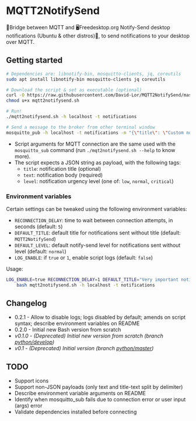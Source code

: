 # MQTT2NotifySend

🌉Bridge between MQTT and 🖥️Freedesktop.org Notify-Send desktop notifications (Ubuntu &amp; other distros)🐧, to send notifications to your desktop over MQTT.

## Getting started

```bash
# Dependencies are: libnotify-bin, mosquitto-clients, jq, coreutils
sudo apt install libnotify-bin mosquitto-clients jq coreutils

# Download the script & set as executable (optional)
curl -O https://raw.githubusercontent.com/David-Lor/MQTT2NotifySend/master/mqtt2notifysend.sh
chmod u+x mqtt2notifysend.sh

# Run!
./mqtt2notifysend.sh -h localhost -t notifications

# Send a message to the broker from other terminal window
mosquitto_pub -h localhost -t notifications -m "{\"title\": \"Custom notification\", \"text\": \"Hello world\"}"
```

- Script arguments for MQTT connection are the same used with the `mosquitto_sub` command (run `./mqt2notifysend.sh --help` to know more).
- The script expects a JSON string as payload, with the following tags:
    - `title`: notification title (optional)
    - `text`: notification body (required)
    - `level`: notification urgency level (one of: `low`, `normal`, `critical`)

### Environment variables

Certain settings can be tweaked using the following environment variables:

- `RECONNECTION_DELAY`: time to wait between connection attempts, in seconds (default: `5`)
- `DEFAULT_TITLE`: default title for notifications sent without title (default: `MQTT2NotifySend`)
- `DEFAULT_LEVEL`: default notify-send level for notifications sent without level (default: `normal`)
- `LOG_ENABLE`: if `true` or `1`, enable script logs (default: `false`)

Usage:

```bash
LOG_ENABLE=true RECONNECTION_DELAY=1 DEFAULT_TITLE="Very important notification" DEFAULT_LEVEL=critical \
    bash mqtt2notifysend.sh -h localhost -t notifications
```

## Changelog

- 0.2.1 - Allow to disable logs; logs disabled by default; amends on script syntax; describe environment variables on README
- 0.2.0 - Initial new Bash version from scratch
- _v0.1.0 - (Deprecated) Initial new version from scratch (branch [python/develop](https://github.com/David-Lor/MQTT2NotifySend/tree/python/develop))_
- _v0.1 - (Deprecated) Initial version (branch [python/master](https://github.com/David-Lor/MQTT2NotifySend/tree/python/master))_

## TODO

- Support icons
- Support non-JSON payloads (only text and title-text split by delimiter)
- Describe environment variable arguments on README
- Identify when mosquitto_sub fails due to connection error or user input (args) error
- Validate dependencies installed before connecting
